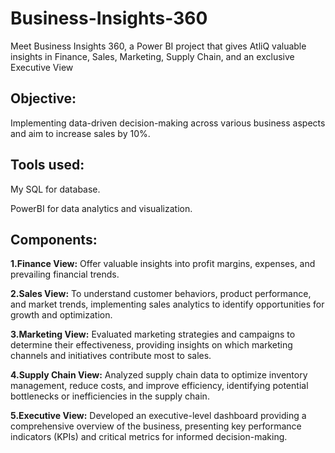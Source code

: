 # Business-Insights-360
Meet Business Insights 360, a Power BI project that gives AtliQ valuable insights in Finance, Sales, Marketing, Supply Chain, and an exclusive Executive View

## Objective:
Implementing data-driven decision-making across various business aspects and  aim to increase sales by 10%.

## Tools used:
My SQL for database.
                                                                                                        
PowerBI for data analytics and visualization.

## Components:
**1.Finance View:** Offer valuable insights into profit margins, expenses, and prevailing financial trends.

**2.Sales View:** To understand customer behaviors, product performance, and market trends, implementing sales analytics to identify opportunities for growth and optimization.

**3.Marketing View:** Evaluated marketing strategies and campaigns to determine their effectiveness, providing insights on which marketing channels and initiatives contribute most to sales.

**4.Supply Chain View:** Analyzed supply chain data to optimize inventory management, reduce costs, and improve efficiency, identifying potential bottlenecks or inefficiencies in the supply chain.

**5.Executive View:** Developed an executive-level dashboard providing a comprehensive overview of the business, presenting key performance indicators (KPIs) and critical metrics for informed decision-making.









